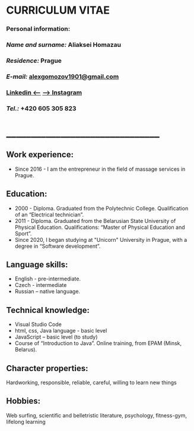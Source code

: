 #                           CURRICULUM VITAE

### Personal information:
### _Name and surname:_  Aliaksei Homazau

### _Residence:_  Prague
### _E-mail:_ alexgomozov1901@gmail.com  
### [Linkedin <--](https://www.linkedin.com/in/alexejgomozov-massage)  [--> Instagram](https://www.instagram.com/alexey_gomozov/) 
### _Tel.:_  +420 605 305 823
# _______________________________

##   Work experience:

- Since 2016 - I am the entrepreneur in the field of massage services in Prague.

## Education:

- 2000 - Diploma. Graduated from the Polytechnic College. Qualification of an “Electrical technician”. 
- 2011 - Diploma. Graduated from the Belarusian State University of Physical Education. Qualifications: “Master of Physical Education and Sport”.
- Since 2020, I began studying at "Unicorn" University in Prague, with a degree in “Software development”.

## Language skills:

- English - pre-intermediate. 
- Czech - intermediate
- Russian – native language.
 

## Technical knowledge:

- Visual Studio Code
- html, css, Java language - basic level
- JavaScript – basic level (to study)
- Course of “Introduction to Java”. Online training, from EPAM (Minsk, Belarus).

## Character properties:
Hardworking, responsible, reliable, careful, willing to learn new things

## Hobbies:
Web surfing, scientific and belletristic literature, psychology, fitness-gym, lifelong learning
